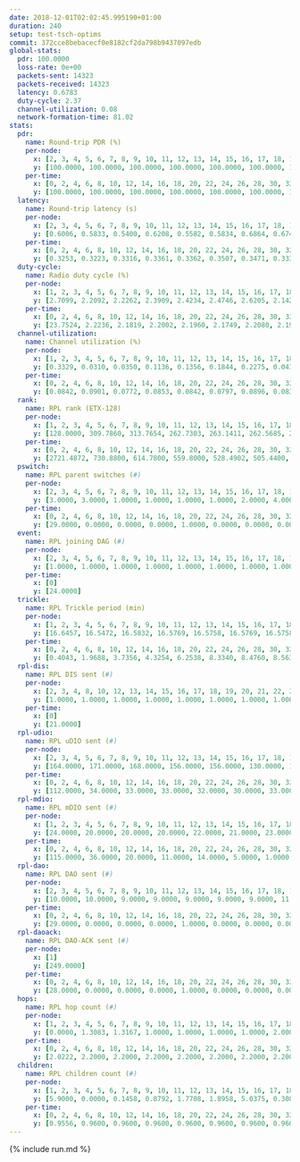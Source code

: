 ```yaml
---
date: 2018-12-01T02:02:45.995190+01:00
duration: 240
setup: test-tsch-optims
commit: 372cce8bebacecf0e8182cf2da798b9437097edb
global-stats:
  pdr: 100.0000
  loss-rate: 0e+00
  packets-sent: 14323
  packets-received: 14323
  latency: 0.6783
  duty-cycle: 2.37
  channel-utilization: 0.08
  network-formation-time: 81.02
stats:
  pdr:
    name: Round-trip PDR (%)
    per-node:
      x: [2, 3, 4, 5, 6, 7, 8, 9, 10, 11, 12, 13, 14, 15, 16, 17, 18, 19, 20, 21, 22, 23, 24, 25]
      y: [100.0000, 100.0000, 100.0000, 100.0000, 100.0000, 100.0000, 100.0000, 100.0000, 100.0000, 100.0000, 100.0000, 100.0000, 100.0000, 100.0000, 100.0000, 100.0000, 100.0000, 100.0000, 100.0000, 100.0000, 100.0000, 100.0000, 100.0000, 100.0000]
    per-time:
      x: [0, 2, 4, 6, 8, 10, 12, 14, 16, 18, 20, 22, 24, 26, 28, 30, 32, 34, 36, 38, 40, 42, 44, 46, 48, 50, 52, 54, 56, 58, 60, 62, 64, 66, 68, 70, 72, 74, 76, 78, 80, 82, 84, 86, 88, 90, 92, 94, 96, 98, 100, 102, 104, 106, 108, 110, 112, 114, 116, 118, 120, 122, 124, 126, 128, 130, 132, 134, 136, 138, 140, 142, 144, 146, 148, 150, 152, 154, 156, 158, 160, 162, 164, 166, 168, 170, 172, 174, 176, 178, 180, 182, 184, 186, 188, 190, 192, 194, 196, 198, 200, 202, 204, 206, 208, 210, 212, 214, 216, 218, 220, 222, 224, 226, 228, 230, 232, 234, 236, 238, 240]
      y: [100.0000, 100.0000, 100.0000, 100.0000, 100.0000, 100.0000, 100.0000, 100.0000, 100.0000, 100.0000, 100.0000, 100.0000, 100.0000, 100.0000, 100.0000, 100.0000, 100.0000, 100.0000, 100.0000, 100.0000, 100.0000, 100.0000, 100.0000, 100.0000, 100.0000, 100.0000, 100.0000, 100.0000, 100.0000, 100.0000, 100.0000, 100.0000, 100.0000, 100.0000, 100.0000, 100.0000, 100.0000, 100.0000, 100.0000, 100.0000, 100.0000, 100.0000, 100.0000, 100.0000, 100.0000, 100.0000, 100.0000, 100.0000, 100.0000, 100.0000, 100.0000, 100.0000, 100.0000, 100.0000, 100.0000, 100.0000, 100.0000, 100.0000, 100.0000, 100.0000, 100.0000, 100.0000, 100.0000, 100.0000, 100.0000, 100.0000, 100.0000, 100.0000, 100.0000, 100.0000, 100.0000, 100.0000, 100.0000, 100.0000, 100.0000, 100.0000, 100.0000, 100.0000, 100.0000, 100.0000, 100.0000, 100.0000, 100.0000, 100.0000, 100.0000, 100.0000, 100.0000, 100.0000, 100.0000, 100.0000, 100.0000, 100.0000, 100.0000, 100.0000, 100.0000, 100.0000, 100.0000, 100.0000, 100.0000, 100.0000, 100.0000, 100.0000, 100.0000, 100.0000, 100.0000, 100.0000, 100.0000, 100.0000, 100.0000, 100.0000, 100.0000, 100.0000, 100.0000, 100.0000, 100.0000, 100.0000, 100.0000, 100.0000, 100.0000, 100.0000, null]
  latency:
    name: Round-trip latency (s)
    per-node:
      x: [2, 3, 4, 5, 6, 7, 8, 9, 10, 11, 12, 13, 14, 15, 16, 17, 18, 19, 20, 21, 22, 23, 24, 25]
      y: [0.6006, 0.5833, 0.5400, 0.6208, 0.5582, 0.5834, 0.6864, 0.6749, 0.5721, 0.6051, 0.6595, 0.6458, 0.6218, 0.6604, 0.6305, 0.6426, 0.7312, 0.7237, 0.8431, 0.7495, 0.7276, 0.8876, 0.8754, 0.8341]
    per-time:
      x: [0, 2, 4, 6, 8, 10, 12, 14, 16, 18, 20, 22, 24, 26, 28, 30, 32, 34, 36, 38, 40, 42, 44, 46, 48, 50, 52, 54, 56, 58, 60, 62, 64, 66, 68, 70, 72, 74, 76, 78, 80, 82, 84, 86, 88, 90, 92, 94, 96, 98, 100, 102, 104, 106, 108, 110, 112, 114, 116, 118, 120, 122, 124, 126, 128, 130, 132, 134, 136, 138, 140, 142, 144, 146, 148, 150, 152, 154, 156, 158, 160, 162, 164, 166, 168, 170, 172, 174, 176, 178, 180, 182, 184, 186, 188, 190, 192, 194, 196, 198, 200, 202, 204, 206, 208, 210, 212, 214, 216, 218, 220, 222, 224, 226, 228, 230, 232, 234, 236, 238, 240]
      y: [0.3253, 0.3223, 0.3316, 0.3361, 0.3362, 0.3507, 0.3471, 0.3338, 0.3424, 0.3447, 0.3524, 0.3334, 0.3322, 0.3444, 0.3539, 0.3339, 0.3319, 0.3221, 0.3487, 0.3498, 0.3612, 0.3525, 0.3575, 0.3558, 0.3045, 0.3412, 0.3369, 0.3590, 0.3350, 0.3747, 0.3409, 0.3237, 0.3169, 0.3685, 0.3418, 0.3208, 0.3460, 0.3340, 0.3304, 0.3357, 0.3068, 0.3271, 0.3117, 0.3008, 0.3168, 0.3221, 0.3076, 0.3121, 0.3020, 0.3230, 0.3169, 0.3231, 0.3038, 0.3816, 0.3283, 0.3205, 0.3361, 0.3473, 0.3336, 0.3788, 0.5292, 0.4281, 0.3231, 0.3097, 0.3632, 0.6312, 0.9830, 0.6721, 0.5434, 0.4291, 0.3600, 0.7228, 1.1876, 0.9871, 0.6556, 0.5441, 0.5028, 0.6906, 1.2408, 1.2643, 1.1676, 0.9554, 0.6316, 0.7614, 1.2664, 1.2533, 1.2663, 1.2807, 1.0798, 1.0637, 1.2374, 1.2440, 1.2679, 1.2509, 1.2688, 1.2721, 1.2605, 1.2485, 1.2631, 1.2565, 1.2495, 1.2243, 1.2489, 1.2482, 1.2563, 1.2594, 1.2648, 1.2307, 1.2374, 1.2601, 1.2617, 1.2760, 1.2688, 1.2698, 1.2371, 1.2392, 1.2380, 1.2303, 1.2524, 1.2387, null]
  duty-cycle:
    name: Radio duty cycle (%)
    per-node:
      x: [1, 2, 3, 4, 5, 6, 7, 8, 9, 10, 11, 12, 13, 14, 15, 16, 17, 18, 19, 20, 21, 22, 23, 24, 25]
      y: [2.7099, 2.2092, 2.2262, 2.3909, 2.4234, 2.4746, 2.6205, 2.1421, 2.1106, 2.1245, 2.1301, 2.1043, 2.6122, 2.3117, 2.4389, 2.3202, 2.3922, 2.5018, 2.3325, 2.4427, 2.3529, 2.4598, 2.4327, 2.4417, 2.4415]
    per-time:
      x: [0, 2, 4, 6, 8, 10, 12, 14, 16, 18, 20, 22, 24, 26, 28, 30, 32, 34, 36, 38, 40, 42, 44, 46, 48, 50, 52, 54, 56, 58, 60, 62, 64, 66, 68, 70, 72, 74, 76, 78, 80, 82, 84, 86, 88, 90, 92, 94, 96, 98, 100, 102, 104, 106, 108, 110, 112, 114, 116, 118, 120, 122, 124, 126, 128, 130, 132, 134, 136, 138, 140, 142, 144, 146, 148, 150, 152, 154, 156, 158, 160, 162, 164, 166, 168, 170, 172, 174, 176, 178, 180, 182, 184, 186, 188, 190, 192, 194, 196, 198, 200, 202, 204, 206, 208, 210, 212, 214, 216, 218, 220, 222, 224, 226, 228, 230, 232, 234, 236, 238]
      y: [23.7524, 2.2236, 2.1819, 2.2002, 2.1960, 2.1749, 2.2080, 2.1914, 2.1912, 2.1908, 2.1899, 2.1812, 2.1800, 2.1735, 2.2394, 2.1931, 2.1699, 2.1737, 2.1822, 2.2030, 2.1924, 2.2003, 2.1951, 2.1968, 2.1807, 2.1930, 2.1954, 2.1912, 2.2116, 2.1748, 2.1803, 2.1871, 2.1836, 2.1912, 2.2068, 2.1906, 2.1810, 2.1737, 2.1887, 2.1899, 2.1846, 2.1786, 2.1871, 2.1909, 2.1734, 2.1919, 2.1809, 2.1789, 2.1869, 2.1668, 2.1796, 2.1654, 2.1730, 2.1630, 2.1604, 2.1696, 2.1704, 2.1936, 2.1758, 2.1723, 2.1681, 2.1768, 2.1511, 2.1609, 2.1786, 2.1552, 2.1572, 2.1814, 2.1703, 2.1628, 2.1748, 2.1831, 2.1658, 2.1695, 2.1916, 2.1900, 2.1910, 2.1974, 2.1955, 2.1664, 2.1971, 2.1880, 2.1881, 2.2014, 2.2056, 2.2007, 2.1951, 2.1997, 2.1877, 2.2046, 2.1804, 2.1872, 2.1799, 2.2030, 2.1880, 2.1915, 2.1985, 2.2013, 2.1896, 2.1965, 2.2119, 2.1805, 2.1892, 2.1919, 2.1820, 2.2017, 2.1792, 2.1823, 2.1770, 2.1857, 2.1974, 2.2011, 2.2167, 2.1937, 2.2012, 2.1838, 2.1779, 2.1723, 2.1781, 2.1888]
  channel-utilization:
    name: Channel utilization (%)
    per-node:
      x: [1, 2, 3, 4, 5, 6, 7, 8, 9, 10, 11, 12, 13, 14, 15, 16, 17, 18, 19, 20, 21, 22, 23, 24, 25]
      y: [0.3329, 0.0310, 0.0350, 0.1136, 0.1356, 0.1844, 0.2275, 0.0414, 0.0314, 0.0338, 0.0310, 0.0304, 0.1449, 0.0312, 0.1382, 0.0554, 0.0624, 0.0890, 0.0660, 0.0357, 0.0413, 0.0522, 0.0311, 0.0318, 0.0324]
    per-time:
      x: [0, 2, 4, 6, 8, 10, 12, 14, 16, 18, 20, 22, 24, 26, 28, 30, 32, 34, 36, 38, 40, 42, 44, 46, 48, 50, 52, 54, 56, 58, 60, 62, 64, 66, 68, 70, 72, 74, 76, 78, 80, 82, 84, 86, 88, 90, 92, 94, 96, 98, 100, 102, 104, 106, 108, 110, 112, 114, 116, 118, 120, 122, 124, 126, 128, 130, 132, 134, 136, 138, 140, 142, 144, 146, 148, 150, 152, 154, 156, 158, 160, 162, 164, 166, 168, 170, 172, 174, 176, 178, 180, 182, 184, 186, 188, 190, 192, 194, 196, 198, 200, 202, 204, 206, 208, 210, 212, 214, 216, 218, 220, 222, 224, 226, 228, 230, 232, 234, 236, 238]
      y: [0.0842, 0.0901, 0.0772, 0.0853, 0.0842, 0.0797, 0.0896, 0.0832, 0.0807, 0.0837, 0.0846, 0.0810, 0.0815, 0.0792, 0.1021, 0.0857, 0.0782, 0.0791, 0.0817, 0.0898, 0.0855, 0.0881, 0.0863, 0.0854, 0.0820, 0.0817, 0.0858, 0.0863, 0.0915, 0.0803, 0.0820, 0.0843, 0.0823, 0.0839, 0.0905, 0.0852, 0.0813, 0.0801, 0.0872, 0.0857, 0.0814, 0.0801, 0.0849, 0.0840, 0.0785, 0.0846, 0.0805, 0.0805, 0.0818, 0.0759, 0.0808, 0.0774, 0.0785, 0.0761, 0.0757, 0.0796, 0.0798, 0.0864, 0.0788, 0.0790, 0.0764, 0.0807, 0.0728, 0.0761, 0.0835, 0.0747, 0.0749, 0.0810, 0.0767, 0.0759, 0.0801, 0.0834, 0.0776, 0.0789, 0.0844, 0.0795, 0.0804, 0.0816, 0.0818, 0.0730, 0.0819, 0.0811, 0.0806, 0.0820, 0.0840, 0.0826, 0.0817, 0.0822, 0.0799, 0.0836, 0.0779, 0.0790, 0.0757, 0.0825, 0.0775, 0.0786, 0.0818, 0.0835, 0.0799, 0.0838, 0.0881, 0.0772, 0.0787, 0.0807, 0.0787, 0.0857, 0.0804, 0.0807, 0.0769, 0.0787, 0.0826, 0.0832, 0.0894, 0.0810, 0.0841, 0.0797, 0.0774, 0.0766, 0.0767, 0.0807]
  rank:
    name: RPL rank (ETX-128)
    per-node:
      x: [1, 2, 3, 4, 5, 6, 7, 8, 9, 10, 11, 12, 13, 14, 15, 16, 17, 18, 19, 20, 21, 22, 23, 24, 25]
      y: [128.0000, 309.7860, 313.7654, 262.7303, 263.1411, 262.5685, 276.2158, 420.4628, 468.7541, 422.7439, 452.0492, 409.8648, 422.8595, 459.1701, 511.9751, 539.7582, 501.6888, 633.4980, 557.4025, 703.2731, 704.5341, 693.7831, 1069.4096, 1043.1516, 769.0656]
    per-time:
      x: [0, 2, 4, 6, 8, 10, 12, 14, 16, 18, 20, 22, 24, 26, 28, 30, 32, 34, 36, 38, 40, 42, 44, 46, 48, 50, 52, 54, 56, 58, 60, 62, 64, 66, 68, 70, 72, 74, 76, 78, 80, 82, 84, 86, 88, 90, 92, 94, 96, 98, 100, 102, 104, 106, 108, 110, 112, 114, 116, 118, 120, 122, 124, 126, 128, 130, 132, 134, 136, 138, 140, 142, 144, 146, 148, 150, 152, 154, 156, 158, 160, 162, 164, 166, 168, 170, 172, 174, 176, 178, 180, 182, 184, 186, 188, 190, 192, 194, 196, 198, 200, 202, 204, 206, 208, 210, 212, 214, 216, 218, 220, 222, 224, 226, 228, 230, 232, 234, 236, 238]
      y: [2721.4872, 730.8800, 614.7800, 559.8000, 528.4902, 505.4400, 499.4400, 493.9200, 494.7800, 494.4600, 509.4118, 495.0400, 491.0000, 477.2800, 519.5600, 538.5600, 528.0800, 523.3800, 522.1800, 519.1818, 491.8039, 498.4400, 506.2200, 505.8800, 512.3200, 505.3600, 491.3654, 486.5098, 491.0200, 489.2000, 490.5490, 507.8600, 497.8600, 494.0200, 498.5600, 496.0588, 488.2453, 463.7115, 472.6800, 493.6600, 485.5400, 488.1600, 500.0000, 503.8846, 498.4615, 496.4808, 495.9000, 492.7200, 503.3585, 479.2941, 458.5800, 454.5600, 454.6800, 453.6471, 448.7200, 450.8039, 459.6800, 458.4000, 455.9804, 441.0600, 443.3000, 445.6000, 443.6667, 437.9800, 448.5294, 443.6600, 447.6275, 453.5200, 455.2000, 447.2400, 443.7400, 452.0784, 455.9800, 456.7200, 456.8269, 457.8400, 464.7600, 461.4706, 452.3800, 450.5800, 459.4800, 461.7451, 457.2157, 461.2400, 456.3529, 454.7000, 459.6200, 454.3800, 452.9000, 448.8000, 454.0588, 447.1176, 435.2600, 437.7400, 435.1600, 441.8200, 441.9400, 448.5192, 459.0000, 456.8800, 481.1176, 486.5000, 491.6731, 492.1200, 478.7000, 472.1569, 466.3725, 454.7400, 451.5000, 448.6400, 461.5400, 456.7600, 454.2000, 459.2400, 466.0000, 461.7647, 454.5400, 461.1200, 456.5000, 457.6863]
  pswitch:
    name: RPL parent switches (#)
    per-node:
      x: [2, 3, 4, 5, 6, 7, 8, 9, 10, 11, 12, 13, 14, 15, 16, 17, 18, 19, 20, 21, 22, 23, 24, 25]
      y: [3.0000, 3.0000, 1.0000, 1.0000, 1.0000, 1.0000, 2.0000, 4.0000, 6.0000, 4.0000, 4.0000, 2.0000, 1.0000, 1.0000, 4.0000, 1.0000, 5.0000, 1.0000, 9.0000, 9.0000, 9.0000, 9.0000, 4.0000, 5.0000]
    per-time:
      x: [0, 2, 4, 6, 8, 10, 12, 14, 16, 18, 20, 22, 24, 26, 28, 30, 32, 34, 36, 38, 40, 42, 44, 46, 48, 50, 52, 54, 56, 58, 60, 62, 64, 66, 68, 70, 72, 74, 76, 78, 80, 82, 84, 86, 88, 90, 92, 94, 96, 98, 100, 102, 104, 106, 108, 110, 112, 114, 116, 118, 120, 122, 124, 126, 128, 130, 132, 134, 136, 138, 140, 142, 144, 146, 148, 150, 152, 154, 156, 158, 160, 162, 164, 166, 168, 170, 172, 174, 176, 178, 180, 182, 184, 186, 188, 190, 192, 194, 196, 198, 200, 202, 204, 206, 208, 210, 212, 214, 216, 218, 220, 222, 224, 226, 228, 230, 232, 234, 236, 238]
      y: [29.0000, 0.0000, 0.0000, 0.0000, 1.0000, 0.0000, 0.0000, 0.0000, 0.0000, 0.0000, 1.0000, 0.0000, 1.0000, 0.0000, 0.0000, 0.0000, 0.0000, 0.0000, 0.0000, 5.0000, 1.0000, 0.0000, 0.0000, 0.0000, 0.0000, 0.0000, 2.0000, 1.0000, 0.0000, 0.0000, 1.0000, 0.0000, 0.0000, 0.0000, 0.0000, 1.0000, 3.0000, 2.0000, 0.0000, 0.0000, 0.0000, 0.0000, 0.0000, 2.0000, 2.0000, 2.0000, 0.0000, 0.0000, 3.0000, 1.0000, 0.0000, 0.0000, 0.0000, 1.0000, 0.0000, 1.0000, 0.0000, 0.0000, 1.0000, 0.0000, 0.0000, 0.0000, 1.0000, 0.0000, 1.0000, 0.0000, 1.0000, 0.0000, 0.0000, 0.0000, 0.0000, 1.0000, 0.0000, 0.0000, 2.0000, 0.0000, 0.0000, 1.0000, 0.0000, 0.0000, 0.0000, 1.0000, 1.0000, 0.0000, 1.0000, 0.0000, 0.0000, 0.0000, 0.0000, 0.0000, 1.0000, 1.0000, 0.0000, 0.0000, 0.0000, 0.0000, 0.0000, 2.0000, 4.0000, 0.0000, 1.0000, 0.0000, 2.0000, 0.0000, 0.0000, 1.0000, 1.0000, 0.0000, 2.0000, 0.0000, 0.0000, 0.0000, 0.0000, 0.0000, 2.0000, 1.0000, 0.0000, 0.0000, 0.0000, 1.0000]
  event:
    name: RPL joining DAG (#)
    per-node:
      x: [2, 3, 4, 5, 6, 7, 8, 9, 10, 11, 12, 13, 14, 15, 16, 17, 18, 19, 20, 21, 22, 23, 24, 25]
      y: [1.0000, 1.0000, 1.0000, 1.0000, 1.0000, 1.0000, 1.0000, 1.0000, 1.0000, 1.0000, 1.0000, 1.0000, 1.0000, 1.0000, 1.0000, 1.0000, 1.0000, 1.0000, 1.0000, 1.0000, 1.0000, 1.0000, 1.0000, 1.0000]
    per-time:
      x: [0]
      y: [24.0000]
  trickle:
    name: RPL Trickle period (min)
    per-node:
      x: [1, 2, 3, 4, 5, 6, 7, 8, 9, 10, 11, 12, 13, 14, 15, 16, 17, 18, 19, 20, 21, 22, 23, 24, 25]
      y: [16.6457, 16.5472, 16.5832, 16.5769, 16.5758, 16.5769, 16.5758, 16.5434, 16.5155, 16.5941, 16.5155, 16.5868, 16.5338, 16.5299, 16.5299, 16.5421, 16.5299, 16.4673, 16.3854, 16.4660, 16.5559, 16.4835, 15.9810, 16.5345, 16.5880]
    per-time:
      x: [0, 2, 4, 6, 8, 10, 12, 14, 16, 18, 20, 22, 24, 26, 28, 30, 32, 34, 36, 38, 40, 42, 44, 46, 48, 50, 52, 54, 56, 58, 60, 62, 64, 66, 68, 70, 72, 74, 76, 78, 80, 82, 84, 86, 88, 90, 92, 94, 96, 98, 100, 102, 104, 106, 108, 110, 112, 114, 116, 118, 120, 122, 124, 126, 128, 130, 132, 134, 136, 138, 140, 142, 144, 146, 148, 150, 152, 154, 156, 158, 160, 162, 164, 166, 168, 170, 172, 174, 176, 178, 180, 182, 184, 186, 188, 190, 192, 194, 196, 198, 200, 202, 204, 206, 208, 210, 212, 214, 216, 218, 220, 222, 224, 226, 228, 230, 232, 234, 236, 238]
      y: [0.4043, 1.9688, 3.7356, 4.3254, 6.2538, 8.3340, 8.4760, 8.5634, 10.3110, 16.6898, 17.1336, 17.1267, 17.1336, 17.3015, 17.4763, 17.4763, 17.4763, 17.4763, 17.4763, 17.4763, 17.4763, 17.4763, 17.4763, 17.4763, 17.4763, 17.4763, 17.4763, 17.4763, 17.4763, 17.4763, 17.4763, 17.4763, 17.4763, 17.4763, 17.4763, 17.4763, 17.4763, 17.4763, 17.4763, 17.4763, 17.4763, 17.4763, 17.4763, 17.4763, 17.4763, 17.4763, 17.4763, 17.4763, 17.4763, 17.4763, 17.4763, 17.4763, 17.4763, 17.4763, 17.4763, 17.4763, 17.4763, 17.4763, 17.4763, 17.4763, 17.4763, 17.4763, 17.4763, 17.4763, 17.4763, 17.4763, 17.4763, 17.4763, 17.4763, 17.4763, 17.4763, 17.4763, 17.4763, 17.4763, 17.4763, 17.4763, 17.4763, 17.4763, 17.4763, 17.4763, 17.4763, 17.4763, 17.4763, 17.4763, 17.4763, 17.4763, 17.4763, 17.4763, 17.4763, 17.4763, 17.4763, 17.4763, 17.4763, 17.4763, 17.4763, 17.4763, 17.4763, 17.4763, 17.4763, 17.4763, 17.4763, 17.4763, 17.4763, 17.4763, 17.4763, 17.4763, 17.4763, 17.4763, 17.4763, 17.4763, 17.4763, 17.4763, 17.4763, 17.4763, 17.4763, 17.4763, 17.4763, 17.4763, 17.4763, 17.4763]
  rpl-dis:
    name: RPL DIS sent (#)
    per-node:
      x: [2, 3, 4, 8, 10, 12, 13, 14, 15, 16, 17, 18, 19, 20, 21, 22, 23, 24, 25]
      y: [1.0000, 1.0000, 1.0000, 1.0000, 1.0000, 1.0000, 1.0000, 1.0000, 1.0000, 1.0000, 1.0000, 2.0000, 1.0000, 1.0000, 1.0000, 1.0000, 1.0000, 1.0000, 2.0000]
    per-time:
      x: [0]
      y: [21.0000]
  rpl-udio:
    name: RPL uDIO sent (#)
    per-node:
      x: [2, 3, 4, 5, 6, 7, 8, 9, 10, 11, 12, 13, 14, 15, 16, 17, 18, 19, 20, 21, 22, 23, 24, 25]
      y: [164.0000, 171.0000, 168.0000, 156.0000, 156.0000, 130.0000, 162.0000, 168.0000, 162.0000, 156.0000, 173.0000, 166.0000, 165.0000, 171.0000, 174.0000, 165.0000, 157.0000, 162.0000, 171.0000, 167.0000, 180.0000, 163.0000, 161.0000, 167.0000]
    per-time:
      x: [0, 2, 4, 6, 8, 10, 12, 14, 16, 18, 20, 22, 24, 26, 28, 30, 32, 34, 36, 38, 40, 42, 44, 46, 48, 50, 52, 54, 56, 58, 60, 62, 64, 66, 68, 70, 72, 74, 76, 78, 80, 82, 84, 86, 88, 90, 92, 94, 96, 98, 100, 102, 104, 106, 108, 110, 112, 114, 116, 118, 120, 122, 124, 126, 128, 130, 132, 134, 136, 138, 140, 142, 144, 146, 148, 150, 152, 154, 156, 158, 160, 162, 164, 166, 168, 170, 172, 174, 176, 178, 180, 182, 184, 186, 188, 190, 192, 194, 196, 198, 200, 202, 204, 206, 208, 210, 212, 214, 216, 218, 220, 222, 224, 226, 228, 230, 232, 234, 236, 238, 240]
      y: [112.0000, 34.0000, 33.0000, 33.0000, 32.0000, 30.0000, 33.0000, 33.0000, 32.0000, 31.0000, 35.0000, 34.0000, 27.0000, 31.0000, 33.0000, 35.0000, 30.0000, 30.0000, 35.0000, 33.0000, 31.0000, 31.0000, 31.0000, 30.0000, 33.0000, 33.0000, 35.0000, 27.0000, 30.0000, 35.0000, 31.0000, 34.0000, 33.0000, 36.0000, 33.0000, 29.0000, 28.0000, 32.0000, 39.0000, 37.0000, 33.0000, 28.0000, 27.0000, 32.0000, 33.0000, 35.0000, 31.0000, 36.0000, 31.0000, 31.0000, 36.0000, 28.0000, 32.0000, 32.0000, 30.0000, 31.0000, 38.0000, 32.0000, 32.0000, 34.0000, 29.0000, 34.0000, 31.0000, 34.0000, 28.0000, 27.0000, 29.0000, 32.0000, 30.0000, 38.0000, 24.0000, 30.0000, 32.0000, 35.0000, 28.0000, 37.0000, 30.0000, 32.0000, 34.0000, 35.0000, 33.0000, 28.0000, 32.0000, 36.0000, 33.0000, 30.0000, 31.0000, 32.0000, 29.0000, 34.0000, 31.0000, 29.0000, 32.0000, 40.0000, 30.0000, 30.0000, 29.0000, 35.0000, 31.0000, 30.0000, 38.0000, 35.0000, 33.0000, 29.0000, 33.0000, 34.0000, 34.0000, 33.0000, 37.0000, 31.0000, 28.0000, 31.0000, 28.0000, 35.0000, 31.0000, 30.0000, 34.0000, 35.0000, 26.0000, 37.0000, 3.0000]
  rpl-mdio:
    name: RPL mDIO sent (#)
    per-node:
      x: [1, 2, 3, 4, 5, 6, 7, 8, 9, 10, 11, 12, 13, 14, 15, 16, 17, 18, 19, 20, 21, 22, 23, 24, 25]
      y: [24.0000, 20.0000, 20.0000, 20.0000, 22.0000, 21.0000, 23.0000, 21.0000, 20.0000, 20.0000, 21.0000, 20.0000, 22.0000, 20.0000, 21.0000, 21.0000, 21.0000, 21.0000, 25.0000, 24.0000, 21.0000, 21.0000, 27.0000, 20.0000, 20.0000]
    per-time:
      x: [0, 2, 4, 6, 8, 10, 12, 14, 16, 18, 20, 22, 24, 26, 28, 30, 32, 34, 36, 38, 40, 42, 44, 46, 48, 50, 52, 54, 56, 58, 60, 62, 64, 66, 68, 70, 72, 74, 76, 78, 80, 82, 84, 86, 88, 90, 92, 94, 96, 98, 100, 102, 104, 106, 108, 110, 112, 114, 116, 118, 120, 122, 124, 126, 128, 130, 132, 134, 136, 138, 140, 142, 144, 146, 148, 150, 152, 154, 156, 158, 160, 162, 164, 166, 168, 170, 172, 174, 176, 178, 180, 182, 184, 186, 188, 190, 192, 194, 196, 198, 200, 202, 204, 206, 208, 210, 212, 214, 216, 218, 220, 222, 224, 226, 228, 230, 232, 234, 236, 238]
      y: [115.0000, 36.0000, 20.0000, 11.0000, 14.0000, 5.0000, 1.0000, 6.0000, 15.0000, 5.0000, 0.0000, 0.0000, 1.0000, 5.0000, 7.0000, 5.0000, 2.0000, 4.0000, 1.0000, 0.0000, 0.0000, 1.0000, 1.0000, 5.0000, 4.0000, 12.0000, 2.0000, 0.0000, 0.0000, 0.0000, 1.0000, 4.0000, 7.0000, 6.0000, 7.0000, 0.0000, 0.0000, 0.0000, 0.0000, 4.0000, 8.0000, 4.0000, 2.0000, 6.0000, 2.0000, 0.0000, 0.0000, 0.0000, 1.0000, 7.0000, 5.0000, 6.0000, 5.0000, 0.0000, 0.0000, 0.0000, 1.0000, 5.0000, 9.0000, 6.0000, 2.0000, 2.0000, 0.0000, 0.0000, 1.0000, 2.0000, 3.0000, 5.0000, 6.0000, 8.0000, 0.0000, 0.0000, 1.0000, 0.0000, 5.0000, 5.0000, 5.0000, 7.0000, 1.0000, 2.0000, 0.0000, 0.0000, 0.0000, 4.0000, 5.0000, 9.0000, 5.0000, 1.0000, 1.0000, 0.0000, 0.0000, 1.0000, 3.0000, 6.0000, 7.0000, 5.0000, 2.0000, 1.0000, 0.0000, 0.0000, 1.0000, 5.0000, 9.0000, 7.0000, 2.0000, 0.0000, 0.0000, 0.0000, 1.0000, 4.0000, 2.0000, 7.0000, 1.0000, 10.0000, 1.0000, 0.0000, 0.0000, 0.0000, 4.0000, 3.0000]
  rpl-dao:
    name: RPL DAO sent (#)
    per-node:
      x: [2, 3, 4, 5, 6, 7, 8, 9, 10, 11, 12, 13, 14, 15, 16, 17, 18, 19, 20, 21, 22, 23, 24, 25]
      y: [10.0000, 10.0000, 9.0000, 9.0000, 9.0000, 9.0000, 9.0000, 11.0000, 11.0000, 11.0000, 11.0000, 10.0000, 9.0000, 9.0000, 10.0000, 9.0000, 11.0000, 9.0000, 13.0000, 13.0000, 13.0000, 13.0000, 10.0000, 12.0000]
    per-time:
      x: [0, 2, 4, 6, 8, 10, 12, 14, 16, 18, 20, 22, 24, 26, 28, 30, 32, 34, 36, 38, 40, 42, 44, 46, 48, 50, 52, 54, 56, 58, 60, 62, 64, 66, 68, 70, 72, 74, 76, 78, 80, 82, 84, 86, 88, 90, 92, 94, 96, 98, 100, 102, 104, 106, 108, 110, 112, 114, 116, 118, 120, 122, 124, 126, 128, 130, 132, 134, 136, 138, 140, 142, 144, 146, 148, 150, 152, 154, 156, 158, 160, 162, 164, 166, 168, 170, 172, 174, 176, 178, 180, 182, 184, 186, 188, 190, 192, 194, 196, 198, 200, 202, 204, 206, 208, 210, 212, 214, 216, 218, 220, 222, 224, 226, 228, 230, 232, 234, 236, 238]
      y: [29.0000, 0.0000, 0.0000, 0.0000, 1.0000, 0.0000, 0.0000, 0.0000, 0.0000, 0.0000, 1.0000, 0.0000, 0.0000, 1.0000, 21.0000, 0.0000, 0.0000, 0.0000, 0.0000, 6.0000, 1.0000, 0.0000, 0.0000, 0.0000, 1.0000, 0.0000, 1.0000, 2.0000, 12.0000, 3.0000, 1.0000, 0.0000, 0.0000, 1.0000, 3.0000, 1.0000, 3.0000, 2.0000, 0.0000, 0.0000, 0.0000, 2.0000, 7.0000, 9.0000, 2.0000, 3.0000, 0.0000, 0.0000, 3.0000, 1.0000, 1.0000, 1.0000, 1.0000, 1.0000, 0.0000, 2.0000, 2.0000, 10.0000, 1.0000, 2.0000, 1.0000, 0.0000, 2.0000, 0.0000, 2.0000, 1.0000, 2.0000, 0.0000, 0.0000, 0.0000, 2.0000, 9.0000, 3.0000, 2.0000, 4.0000, 0.0000, 0.0000, 1.0000, 2.0000, 1.0000, 1.0000, 2.0000, 1.0000, 0.0000, 2.0000, 6.0000, 4.0000, 1.0000, 4.0000, 0.0000, 1.0000, 1.0000, 1.0000, 0.0000, 2.0000, 1.0000, 2.0000, 2.0000, 6.0000, 3.0000, 6.0000, 0.0000, 4.0000, 1.0000, 1.0000, 1.0000, 2.0000, 0.0000, 3.0000, 1.0000, 0.0000, 0.0000, 3.0000, 1.0000, 9.0000, 2.0000, 1.0000, 2.0000, 0.0000, 3.0000]
  rpl-daoack:
    name: RPL DAO-ACK sent (#)
    per-node:
      x: [1]
      y: [249.0000]
    per-time:
      x: [0, 2, 4, 6, 8, 10, 12, 14, 16, 18, 20, 22, 24, 26, 28, 30, 32, 34, 36, 38, 40, 42, 44, 46, 48, 50, 52, 54, 56, 58, 60, 62, 64, 66, 68, 70, 72, 74, 76, 78, 80, 82, 84, 86, 88, 90, 92, 94, 96, 98, 100, 102, 104, 106, 108, 110, 112, 114, 116, 118, 120, 122, 124, 126, 128, 130, 132, 134, 136, 138, 140, 142, 144, 146, 148, 150, 152, 154, 156, 158, 160, 162, 164, 166, 168, 170, 172, 174, 176, 178, 180, 182, 184, 186, 188, 190, 192, 194, 196, 198, 200, 202, 204, 206, 208, 210, 212, 214, 216, 218, 220, 222, 224, 226, 228, 230, 232, 234, 236, 238]
      y: [28.0000, 0.0000, 0.0000, 0.0000, 1.0000, 0.0000, 0.0000, 0.0000, 0.0000, 0.0000, 1.0000, 0.0000, 0.0000, 1.0000, 21.0000, 0.0000, 0.0000, 0.0000, 0.0000, 6.0000, 1.0000, 0.0000, 0.0000, 0.0000, 1.0000, 0.0000, 1.0000, 2.0000, 12.0000, 3.0000, 1.0000, 0.0000, 0.0000, 2.0000, 2.0000, 1.0000, 3.0000, 2.0000, 0.0000, 0.0000, 0.0000, 2.0000, 8.0000, 8.0000, 2.0000, 3.0000, 0.0000, 0.0000, 3.0000, 1.0000, 1.0000, 1.0000, 1.0000, 1.0000, 0.0000, 2.0000, 2.0000, 10.0000, 1.0000, 2.0000, 1.0000, 0.0000, 2.0000, 0.0000, 2.0000, 1.0000, 2.0000, 0.0000, 0.0000, 0.0000, 2.0000, 9.0000, 3.0000, 2.0000, 4.0000, 0.0000, 0.0000, 1.0000, 2.0000, 1.0000, 1.0000, 2.0000, 1.0000, 0.0000, 2.0000, 6.0000, 4.0000, 1.0000, 4.0000, 0.0000, 1.0000, 1.0000, 1.0000, 0.0000, 2.0000, 1.0000, 2.0000, 2.0000, 6.0000, 3.0000, 6.0000, 0.0000, 4.0000, 1.0000, 1.0000, 1.0000, 2.0000, 0.0000, 3.0000, 1.0000, 0.0000, 0.0000, 3.0000, 1.0000, 9.0000, 2.0000, 1.0000, 2.0000, 0.0000, 3.0000]
  hops:
    name: RPL hop count (#)
    per-node:
      x: [1, 2, 3, 4, 5, 6, 7, 8, 9, 10, 11, 12, 13, 14, 15, 16, 17, 18, 19, 20, 21, 22, 23, 24, 25]
      y: [0.0000, 1.3083, 1.3167, 1.0000, 1.0000, 1.0000, 1.0000, 2.0000, 2.2167, 1.4750, 2.0917, 2.0000, 2.0000, 2.0000, 2.0000, 2.0625, 2.0000, 3.0000, 3.0000, 3.5941, 3.2167, 3.0544, 4.0753, 4.0544, 4.0042]
    per-time:
      x: [0, 2, 4, 6, 8, 10, 12, 14, 16, 18, 20, 22, 24, 26, 28, 30, 32, 34, 36, 38, 40, 42, 44, 46, 48, 50, 52, 54, 56, 58, 60, 62, 64, 66, 68, 70, 72, 74, 76, 78, 80, 82, 84, 86, 88, 90, 92, 94, 96, 98, 100, 102, 104, 106, 108, 110, 112, 114, 116, 118, 120, 122, 124, 126, 128, 130, 132, 134, 136, 138, 140, 142, 144, 146, 148, 150, 152, 154, 156, 158, 160, 162, 164, 166, 168, 170, 172, 174, 176, 178, 180, 182, 184, 186, 188, 190, 192, 194, 196, 198, 200, 202, 204, 206, 208, 210, 212, 214, 216, 218, 220, 222, 224, 226, 228, 230, 232, 234, 236, 238]
      y: [2.0222, 2.2000, 2.2000, 2.2000, 2.2000, 2.2000, 2.2000, 2.2000, 2.2000, 2.2000, 2.2000, 2.2000, 2.2000, 2.2000, 2.2000, 2.2000, 2.2000, 2.2000, 2.2000, 2.2600, 2.3600, 2.3600, 2.3600, 2.3600, 2.3600, 2.3600, 2.3600, 2.3400, 2.3600, 2.3600, 2.3600, 2.3200, 2.3200, 2.3200, 2.3200, 2.3000, 2.2600, 2.2000, 2.1600, 2.1600, 2.1600, 2.1600, 2.1600, 2.1400, 2.1400, 2.1400, 2.1200, 2.1200, 2.1600, 2.1200, 2.1200, 2.1200, 2.1200, 2.1200, 2.1200, 2.1200, 2.1200, 2.1200, 2.1200, 2.1200, 2.1200, 2.1200, 2.1200, 2.1200, 2.1200, 2.1200, 2.1200, 2.1200, 2.1200, 2.1200, 2.1200, 2.1200, 2.1200, 2.1200, 2.1200, 2.1200, 2.1200, 2.1200, 2.1200, 2.1200, 2.1200, 2.1400, 2.1600, 2.1600, 2.1600, 2.1600, 2.1600, 2.1600, 2.1600, 2.1600, 2.1600, 2.1800, 2.2000, 2.2000, 2.2000, 2.2000, 2.2000, 2.1600, 2.1200, 2.1200, 2.1200, 2.1200, 2.1400, 2.1600, 2.1600, 2.1200, 2.1200, 2.1200, 2.2000, 2.2000, 2.2000, 2.2000, 2.2000, 2.2000, 2.1400, 2.0800, 2.0800, 2.0800, 2.0800, 2.0800]
  children:
    name: RPL children count (#)
    per-node:
      x: [1, 2, 3, 4, 5, 6, 7, 8, 9, 10, 11, 12, 13, 14, 15, 16, 17, 18, 19, 20, 21, 22, 23, 24, 25]
      y: [5.9000, 0.0000, 0.1458, 0.8792, 1.7708, 1.8958, 5.0375, 0.3083, 0.0000, 0.0000, 0.0000, 0.0000, 1.5833, 0.0000, 1.8542, 0.4958, 0.2583, 1.7917, 0.9292, 0.1297, 0.3250, 0.6778, 0.0000, 0.0000, 0.0000]
    per-time:
      x: [0, 2, 4, 6, 8, 10, 12, 14, 16, 18, 20, 22, 24, 26, 28, 30, 32, 34, 36, 38, 40, 42, 44, 46, 48, 50, 52, 54, 56, 58, 60, 62, 64, 66, 68, 70, 72, 74, 76, 78, 80, 82, 84, 86, 88, 90, 92, 94, 96, 98, 100, 102, 104, 106, 108, 110, 112, 114, 116, 118, 120, 122, 124, 126, 128, 130, 132, 134, 136, 138, 140, 142, 144, 146, 148, 150, 152, 154, 156, 158, 160, 162, 164, 166, 168, 170, 172, 174, 176, 178, 180, 182, 184, 186, 188, 190, 192, 194, 196, 198, 200, 202, 204, 206, 208, 210, 212, 214, 216, 218, 220, 222, 224, 226, 228, 230, 232, 234, 236, 238]
      y: [0.9556, 0.9600, 0.9600, 0.9600, 0.9600, 0.9600, 0.9600, 0.9600, 0.9600, 0.9600, 0.9600, 0.9600, 0.9600, 0.9600, 0.9600, 0.9600, 0.9600, 0.9600, 0.9600, 0.9600, 0.9600, 0.9600, 0.9600, 0.9600, 0.9600, 0.9600, 0.9600, 0.9600, 0.9600, 0.9600, 0.9600, 0.9600, 0.9600, 0.9600, 0.9600, 0.9600, 0.9600, 0.9600, 0.9600, 0.9600, 0.9600, 0.9600, 0.9600, 0.9600, 0.9600, 0.9600, 0.9600, 0.9600, 0.9600, 0.9600, 0.9600, 0.9600, 0.9600, 0.9600, 0.9600, 0.9600, 0.9600, 0.9600, 0.9600, 0.9600, 0.9600, 0.9600, 0.9600, 0.9600, 0.9600, 0.9600, 0.9600, 0.9600, 0.9600, 0.9600, 0.9600, 0.9600, 0.9600, 0.9600, 0.9600, 0.9600, 0.9600, 0.9600, 0.9600, 0.9600, 0.9600, 0.9600, 0.9600, 0.9600, 0.9600, 0.9600, 0.9600, 0.9600, 0.9600, 0.9600, 0.9600, 0.9600, 0.9600, 0.9600, 0.9600, 0.9600, 0.9600, 0.9600, 0.9600, 0.9600, 0.9600, 0.9600, 0.9600, 0.9600, 0.9600, 0.9600, 0.9600, 0.9600, 0.9600, 0.9600, 0.9600, 0.9600, 0.9600, 0.9600, 0.9600, 0.9600, 0.9600, 0.9600, 0.9600, 0.9600]
---
```


{% include run.md %}
